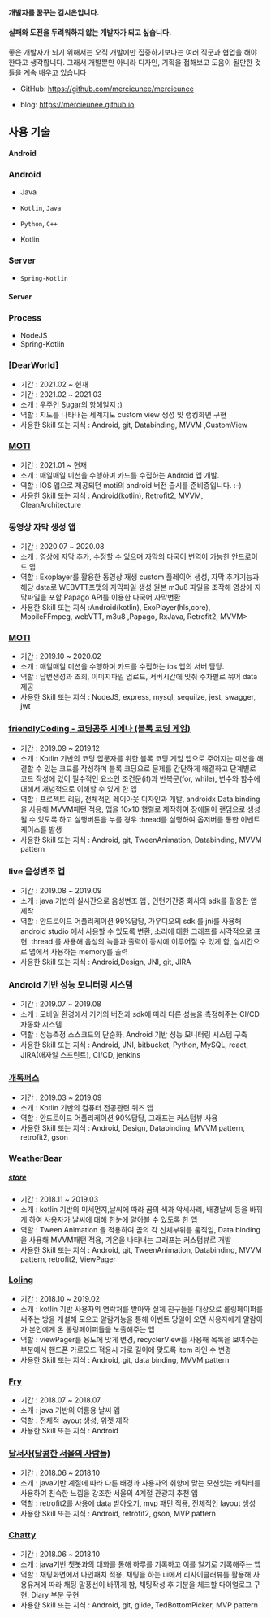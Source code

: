 

#### 개발자를 꿈꾸는 김시은입니다.
#### 실패와 도전을 두려워하지 않는 개발자가 되고 싶습니다.

좋은 개발자가 되기 위해서는 오직 개발에만 집중하기보다는 여러 직군과 협업을 해야 한다고 생각합니다. 그래서 개발뿐만 아니라 디자인, 기획을 접해보고 도움이 될만한 것들을 계속 배우고 있습니다


- GitHub: https://github.com/mercieunee/mercieunee

- blog: https://mercieunee.github.io


## 사용 기술

#### Android
### Android

- Java
- `Kotlin`, `Java`
- `Python`, `C++`

- Kotlin
### Server

- `Spring-Kotlin`

#### Server
### Process

- NodeJS
- Spring-Kotlin


### [DearWorld]
- 기간 : 2021.02 ~ 현재
- 기간 : 2021.02 ~ 2021.03
- 소개 : [우주인 Sugar의 항해일지 :)](https://besign35.tistory.com/2)
- 역할 : 지도를 나타내는 세계지도 custom view 생성 및 랭킹화면 구현 
- 사용한 Skill 또는 지식 : Android, git, Databinding, MVVM ,CustomView
### [MOTI](https://github.com/mash-up-kr/Moti_AOS)
- 기간 : 2021.01 ~ 현재
- 소개 : 매일매일 미션을 수행하며 카드를 수집하는 Android 앱 개발.
- 역할 : IOS 앱으로 제공되던 moti의 android 버전 출시를 준비중입니다. :-)
- 사용한 Skill 또는 지식 : Android(kotlin), Retrofit2, MVVM, CleanArchitecture

### 동영상 자막 생성 앱
- 기간 : 2020.07 ~ 2020.08
- 소개 : 영상에 자막 추가, 수정할 수 있으며 자막의 다국어 변역이 가능한 안드로이드 앱
- 역할 : Exoplayer를 활용한 동영상 재생 custom 플레이어 생성, 자막 추가기능과 해당 data로 WEBVTT포맷의 자막파일 생성 원본 m3u8 파일을 조작해 영상에 자막파일을 포함 Papago API를 이용한 다국어 자막변환
- 사용한 Skill 또는 지식 :Android(kotlin), ExoPlayer(hls,core), MobileFFmpeg, webVTT, m3u8 ,Papago, RxJava, Retrofit2, MVVM>
 
### [MOTI](https://github.com/YuChocopie/Ahobsu-Node-Backend)
- 기간 : 2019.10 ~ 2020.02
- 소개 : 매일매일 미션을 수행하며 카드를 수집하는 ios 앱의 서버 담당.
- 역할 : 답변생성과 조회, 이미지파일 업로드, 서버시간에  밎춰 주차별로 묶어 data 제공
- 사용한 Skill 또는 지식 : NodeJS, express, mysql, sequilze, jest, swagger, jwt

### [friendlyCoding - 코딩공주 시에나 (블록 코딩 게임)](https://github.com/YuChocopie/FriendlyCoding)
- 기간 : 2019.09 ~ 2019.12
- 소개 : Kotlin 기반의 코딩 입문자를 위한 블록 코딩 게임 앱으로 주어지는 미션을 해결할 수 있는 코드를 작성하며 블록 코딩으로 문제를 간단하게 해결하고 단계별로 코드 작성에 있어 필수적인 요소인 조건문(if)과 반복문(for, while), 변수와 함수에 대해서 개념적으로 이해할 수 있게 한  앱
- 역할 : 프로젝트 리딩, 전체적인 레이아웃 디자인과  개발, androidx Data binding을 사용해 MVVM패턴 적용, 맵을 10x10 행렬로 제작하여 장애물이 랜덤으로 생성될 수 있도록 하고  실행버튼을 누를 경우 thread를 실행하여 옵저버를 통한 이벤트 케이스를 발생
- 사용한 Skill 또는 지식 : Android, git, TweenAnimation, Databinding, MVVM pattern

### live 음성변조 앱
- 기간 : 2019.08 ~ 2019.09
- 소개 : java 기반의 실시간으로 음성변조 앱 , 인턴기간중 회사의 sdk를 활용한 앱 제작
- 역할 : 안드로이드 어플리케이션 99%담당, 가우디오의 sdk 를 jni를 사용해 android studio 에서 사용할 수 있도록 변환, 소리에 대한 그래프를 시각적으로 표현, thread 를 사용해 음성의 녹음과 출력이 동시에 이루어질 수 있게  함, 실시간으로 앱에서 사용하는  memory를 출력
- 사용한 Skill 또는 지식 : Android,Design,  JNI, git, JIRA

### Android 기반 성능 모니터링 시스템
- 기간 : 2019.07 ~ 2019.08
- 소개 : 모바일 환경에서 기기의 버전과  sdk에 따라 다른 성능을 측정해주는 CI/CD 자동화 시스템
- 역할 : 성능측정 소스코드의 단순화, Android 기반 성능 모니터링 시스템 구축
- 사용한 Skill 또는 지식 : Android, JNI, bitbucket, Python, MySQL, react,  JIRA(애자일 스프린트), CI/CD, jenkins

### [개톡퍼스](https://github.com/YuChocopie/SMU_Quiz)
- 기간 : 2019.03 ~ 2019.09 
- 소개 : Kotlin 기반의 컴퓨터 전공관련 퀴즈 앱
- 역할 : 안드로이드 어플리케이션 90%담당, 그래프는 커스텀뷰 사용
- 사용한 Skill 또는 지식 : Android, Design, Databinding, MVVM pattern, retrofit2, gson

### [WeatherBear](https://github.com/YuChocopie/Olaf)
##### [store](https://play.google.com/store/apps/details?id=com.mashupgroup.weatherbear)
- 기간 : 2018.11 ~ 2019.03
- 소개 : kotlin 기반의  미세먼지,날씨에 따라 곰의 색과 악세사리, 배경날씨 등을 바뀌게 하여 사용자가 날씨에 대해 한눈에 알아볼 수 있도록 한 앱
- 역할 : Tween Animation 을 적용하여 곰의 각 신체부위를 움직임, Data binding을 사용해 MVVM패턴 적용, 기온을 나타내는 그래프는 커스텀뷰로 개발 
- 사용한 Skill 또는 지식 : Android, git, TweenAnimation, Databinding, MVVM pattern, retrofit2, ViewPager

### [Loling](https://github.com/YuChocopie/loling-android)
- 기간 : 2018.10 ~ 2019.02  
- 소개 : kotlin 기반 사용자의 연락처를 받아와 실체 친구들을 대상으로 롤링페이퍼를 써주는 방을 개설해 모으고 알람기능을 통해 이벤트 당일이 오면 사용자에게 알람이가 본인에게 온 롤링페이퍼들을 노출해주는 앱
- 역할 :  viewPager를 용도에 맞게 변경, recyclerView를 사용해 목록을 보여주는 부분에서 핸드폰 가로모드 적용시 가로 길이에 맞도록 item 라인 수 변경
- 사용한 Skill 또는 지식 : Android, git, data binding, MVVM pattern

### [Fry](https://github.com/YuChocopie/UNITHON-Fry)
- 기간 : 2018.07 ~ 2018.07
- 소개 : java 기반의 여름용 날씨 앱
- 역할 : 전체적 layout 생성, 위젯 제작
- 사용한 Skill 또는 지식 : Android

### [달서사(달콤한 서울의 사람들)](https://github.com/YuChocopie/BBKK-Android)
- 기간 : 2018.06 ~ 2018.10
- 소개 : java기반 계절에 따라 다른 배경과 사용자의 취향에 맞는 모션있는 캐릭터를 사용하여 친숙한 느낌을 강조한 서울의 4계절 관광지 추천 앱
- 역할 :  retrofit2를 사용에 data 받아오기, mvp 패턴 적용, 전체적인 layout 생성
- 사용한 Skill 또는 지식 : Android, retrofit2, gson, MVP pattern

### [Chatty](https://github.com/chatty-app/chatty-android) 
- 기간 : 2018.06 ~ 2018.10 
- 소개 : java기반 챗봇과의 대화를 통해 하루를 기록하고 이를 일기로 기록해주는 앱
- 역할 : 채팅화면에서 나인패치 적용, 채팅을 하는 ui에서 리사이클러뷰를 활용해 사용유저에 따라 채팅 말풍선이 바뀌게 함, 채팅작성 후 기분을 체크할 다이얼로그 구현, Diary 부분 구현
- 사용한 Skill 또는 지식 : Android, git, glide, TedBottomPicker, MVP pattern



